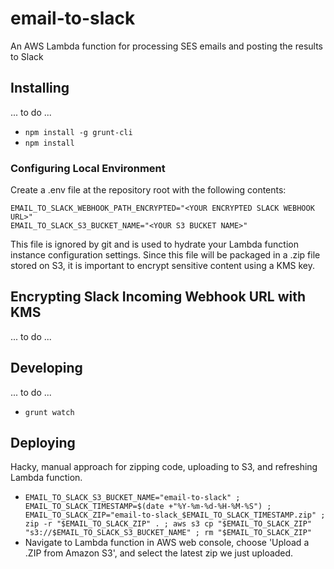 # email-to-slack

An AWS Lambda function for processing SES emails and posting the results to Slack

## Installing

... to do ...

- `npm install -g grunt-cli`
- `npm install`

### Configuring Local Environment

Create a .env file at the repository root with the following contents:

    EMAIL_TO_SLACK_WEBHOOK_PATH_ENCRYPTED="<YOUR ENCRYPTED SLACK WEBHOOK URL>"
    EMAIL_TO_SLACK_S3_BUCKET_NAME="<YOUR S3 BUCKET NAME>"

This file is ignored by git and is used to hydrate your Lambda function instance configuration settings. Since this file will be packaged in a .zip file stored on S3, it is important to encrypt sensitive content using a KMS key.

## Encrypting Slack Incoming Webhook URL with KMS

... to do ...

## Developing

... to do ...

- `grunt watch`

## Deploying

Hacky, manual approach for zipping code, uploading to S3, and refreshing Lambda function.

- `EMAIL_TO_SLACK_S3_BUCKET_NAME="email-to-slack" ; EMAIL_TO_SLACK_TIMESTAMP=$(date +"%Y-%m-%d-%H-%M-%S") ; EMAIL_TO_SLACK_ZIP="email-to-slack_$EMAIL_TO_SLACK_TIMESTAMP.zip" ; zip -r "$EMAIL_TO_SLACK_ZIP" . ; aws s3 cp "$EMAIL_TO_SLACK_ZIP" "s3://$EMAIL_TO_SLACK_S3_BUCKET_NAME" ; rm "$EMAIL_TO_SLACK_ZIP"`
- Navigate to Lambda function in AWS web console, choose 'Upload a .ZIP from Amazon S3', and select the latest zip we just uploaded.
